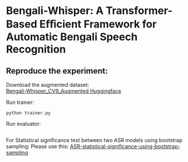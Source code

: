 # Bengali-Whisper: A Transformer-Based Eﬀicient Framework for Automatic Bengali Speech Recognition


## Reproduce the experiment: 

Download the augmented dataset:  
[Bengali-Whisper_CV9_Augmented Huggingface](https://huggingface.co/datasets/emon-j/Bengali-Whisper_CV9_Augmented)

Run trainer: 
```
python trainer.py 
``` 
Run evaluator: 
```
```

For Statistical significance test between two ASR models using bootstrap sampling: 
Please use this: 
[ASR-statistical-significance-using-bootstrap-sampling](https://github.com/jakariaemon/ASR-statistical-significance-using-bootstrap-sampling)

